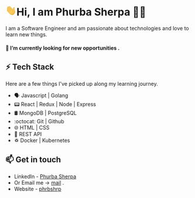 # <img src="https://raw.githubusercontent.com/ABSphreak/ABSphreak/master/gifs/Hi.gif" width="30px">Hi, I am Phurba Sherpa 👨‍💻
I am a Software Engineer and am passionate about technologies and love to learn new things.
#### 🔭 I’m currently looking for new opportunities .
## ⚡ Tech Stack
Here are a few things I've picked up along my learning journey.
* 🗣 Javascript | Golang
* 📟 React | Redux | Node | Express
* 🛢️ MongoDB | PostgreSQL
* :octocat: Git | Github
* 🌐 HTML | CSS
* 🔗 REST API
* ♽ Docker | Kubernetes

## 📫 Get in touch
- LinkedIn - [Phurba Sherpa](https://www.linkedin.com/in/phrb-shrp/)
- Or Email me -> [mail](mailto:srpphurba@gmail.com) .
- Website - [phrbshrp](https://phurbasherpa.github.io/phrbshrp/)
